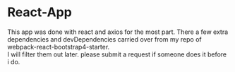 # React-App
This app was done with react and axios for the most part.
There a few extra dependencies and devDependencies carried over from my repo of webpack-react-bootstrap4-starter.\
I will filter them out later. please submit a request if someone does it before i do.